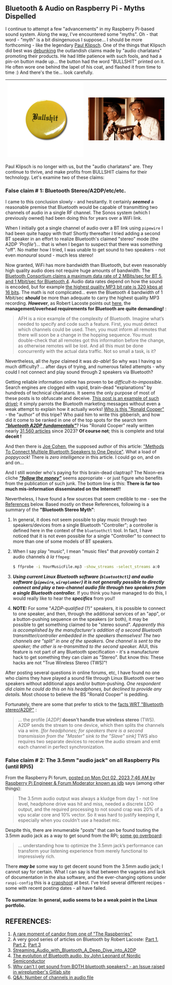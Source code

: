 ## Bluetooth & Audio on Raspberry Pi - Myths Dispelled



I continue to attempt a few "advancements" in my Raspberry Pi-based sound system. Along the way, I've encountered some "myths".  Oh - that word - "myth" is a bit disingenuous I suppose... I should be more forthcoming - like the legendary [Paul Klipsch](https://en.wikipedia.org/wiki/Paul_Wilbur_Klipsch). One of the things that Klipsch did best was [debunking](https://en.wikipedia.org/wiki/Paul_Wilbur_Klipsch#Eccentricities) the outlandish claims made by "audio charlatans" promoting their products. He had little patience with such fools, and had a pin-on button made up... the button had the word "BULLSHIT" printed on it. He often wore one behind the lapel of his coat, and flashed it from time to time :)  And there's the tie... look carefully. 

| ![bs button](pix/BS_Button.jpg) | ![bs tie](pix/BS-PWK-Bullshit-Tie.jpg) |
| ------------------------------------------------------------ | ------------------------------------------------------------ |

Paul Klipsch is no longer with us, but the "audio charlatans" are. They continue to thrive, and make profits from BULLSHIT claims for their technology. Let's examine two of these claims: 

### False claim # 1: Bluetooth Stereo/A2DP/etc/etc.

I came to this conclusion slowly - and hesitantly. It certainly ***seemed*** a reasonable premise that Bluetooth would be capable of transmitting two channels of audio in a single RF channel. The Sonos system (which I previously owned) had been doing this for years over a WiFi link. 

When I initially got a single channel of audio over a BT link using `pipewire` I had been quite happy with that!  Shortly thereafter I tried adding a second BT speaker in an effort to realize Bluetooth's claimed "stereo" mode (the A2DP *'Profile'*)... that is when I began to suspect that there was something "off". No matter how I tried, I was unable to get sound to two speakers - not even *monaural* sound - much less stereo! 

Now granted, WiFi has more bandwidth than Bluetooth, but even reasonably high quality audio does not require huge amounts of bandwidth. The [Bluetooth Consortium claims a maximum data rate of 2 MBits/sec for BT 5, and 1 Mbit/sec for Bluetooth 4](https://www.bluetooth.com/blog/exploring-bluetooth-5-how-fast-can-it-be/).  Audio data rates depend on how the sound is encoded, but for example [the highest quality MP3 bit rate is 320 kbps at 16 bits](https://primesound.org/audio-bitrate/). The math is not complicated... even the Bluetooth 4 bandwidth of 1 Mbit/sec ***should*** be more than adequate to carry the highest quality MP3 recording. ***However***, as Robert Lacoste points out [here](https://circuitcellar.com/research-design-hub/basics-of-design/no-blues-with-bluetooth-part-2/), the **management/overhead requirements for Bluetooth are quite demanding!** : 

>  AFH is a nice example of the complexity of Bluetooth. Imagine what’s  needed to specify and code such a feature. First, you must detect which  channels could be used. Then, you must inform all remotes that there  will soon be a change in the hopping sequence. You must double-check  that all remotes got this information before the change, as otherwise  remotes will be lost. And all this must be done concurrently with the  actual data traffic. Not so small a task, is it?

Nevertheless, all the *hype* claimed it was *do-able*! So why was I having so much difficulty? ... after days of trying, and numerous failed attempts - why could I not connect and play sound through 2 speakers via Bluetooth? 

Getting reliable information online has proven to be *difficult-to-impossible*. Search engines are clogged with vapid, brain-dead "explanations" by hundreds of technical charlatans. It seems the only purpose of most of these posts is to obfuscate and deceive. [This post is an example of such drivel](https://easytechsolver.com/what-is-the-use-of-a2dp/); it simply parrots the Bluetooth marketing messages without even a weak attempt to explain how it actually works! [Who is this "Ronald Cooper"](https://duckduckgo.com/?t=ffab&q=ronald+cooper+technical+author&ia=web) - the "author" of this tripe? Who paid him to write this gibberish, and how did it come to be ranked in one of the top spots for the search term [***"bluetooth A2DP fundamentals"***](https://duckduckgo.com/?q=bluetooth+A2DP+fundamentals&t=ffab&ia=web)?  Has "Ronald Cooper" really written nearly [31,560 articles](https://easytechsolver.com/page/3156/) since 2023? **Of course not**; this is complete and total **deceit !** 

And then there is [Joe Cohen](https://duckduckgo.com/?t=ffab&q=Joe+Cohen+technical+author&ia=web), the supposed author of this article: ["Methods To Connect Multiple Bluetooth Speakers to One Device"](https://computercity.com/smart-devices/smart-speakers/connect-multiple-bluetooth-speakers-to-one-device). What a load of *poppycock*! There is *zero intelligence* in this article. I could go on, and on and on...

And I still wonder who's paying for this brain-dead claptrap? The Nixon-era cliche [***"follow the money"***](https://idioms.thefreedictionary.com/follow+the+money) seems appropriate - or just figure who benefits from the publication of such junk. The bottom line is this: **There is far too much mis-information disseminated on the Internet!!** 

Nevertheless, I have found a few sources that seem credible to me - see the [References](#references) below. Based mostly on these References, following is a summary of the **"Bluetooth Stereo Myth"**: 

1. In general, it does not seem possible to play music through two speakers/devices from a single Bluetooth "Controller"; a controller is defined here in the context of the `bluetoothctl` tool. In fact, I have noticed that it is not even possible for a single "Controller" to connect to more than one of some models of BT speakers. 

2. When I say play "music", I mean "music files" that *provably* contain 2 audio channels *à la* `ffmpeg`: 

      ```bash
      $ ffprobe -i YourMusicFile.mp3 -show_streams -select_streams a:0
      ```

3. ***Using current Linux Bluetooth software (`bluetoothctl`) and audio software (`pipewire`, `wireplumber`) it is not generally possible to directly connect and play a two-channel audio file through two speakers from a single Bluetooth controller.*** If you think you have managed to do this, I would really like to hear the ***specifics*** from you!! 

4. **NOTE:** For some "*A2DP-qualified* (?)" speakers, it is possible to connect to one speaker, and then, through the additional services of an "app", or a button-pushing sequence on the speakers (or both), it may be possible to get something claimed to be "stereo sound". *Apparently this is accomplished by the manufacturer's addition of a second Bluetooth transmitter/controller embedded in the speakers themselves! The two channels are "split" in one of the speakers. One channel is sent to the speaker; the other is re-transmitted to the second speaker.* AIUI, this feature is not part of any Bluetooth specification - it's a manufacturer hack to get something they can claim as "Stereo". But know this: These hacks are not "True Wireless Stereo (TWS)"!

After posting several questions in online forums, etc, I have found no one who claims they have played a sound file through Linux Bluetooth over two speakers without additional apps and/or button-pushing. *One respondent did claim he could do this on his headphones, but declined to provide any details.* Most choose to believe the BS "Ronald Cooper" is peddling. 

Fortunately, there are some that prefer to stick to the [facts WRT "Bluetooth stereo/A2DP"](https://blog.nordicsemi.com/getconnected/the-evolution-of-bluetooth-audio) : 

>  ... the profile *[A2DP]* **doesn’t handle true wireless stereo** (TWS). A2DP sends the stream to one device, which then splits the channels via a wire. *[for headphones; for speakers there is a second transmission from the "Master" sink to the "Slave" sink]* TWS also requires two separate devices to receive the audio stream and emit each channel in perfect synchronization. 


### False claim # 2: The 3.5mm "audio jack" on all Raspberry Pis (until RPi5)

From the Raspberry Pi forum, [posted on Mon Oct 02, 2023 7:46 AM by Raspberry Pi Engineer & Forum Moderator known as jdb](https://forums.raspberrypi.com/viewtopic.php?p=2140444&sid=e6163f092397819aecb25153cfdb58ce#p2140444) says (among other things): 

>  The 3.5mm audio output was always a kludge from day 1 - not line level,  headphone drive was hit and miss, needed a discrete LDO output, and the  required processing to not sound crap was 20% of a vpu scalar core and  10% vector. So it was hard to justify keeping it, especially when you  couldn't use a headset mic.

Despite this, there are innumerable "posts" that can be found touting the 3.5mm audio jack as a way to get sound from the RPi; [some go overboard](https://minipctech.com/analog-sound-on-raspberry-pi): 

>  ... understanding how to optimize the 3.5mm jack’s performance can transform your listening experience from merely functional to impressively rich. 

There ***may be*** some way to get decent sound from the 3.5mm audio jack; I cannot say for certain. What I can say is that between the vagaries and lack of documentation in the alsa software, and the ever-changing options under `raspi-config` this is a [crapshoot](https://idioms.thefreedictionary.com/crapshoot) at best. I've tried several different recipes - some with recent posting dates - all have failed. 

#### To summarize: In general, audio seems to be a weak point in the Linux portfolio.



## REFERENCES: 

1.  [A rare moment of candor from one of "The Raspberries"](https://forums.raspberrypi.com/viewtopic.php?p=2140444&sid=e6163f092397819aecb25153cfdb58ce#p2140444) 
2.  A very good series of articles on Bluetooth by Robert Lacoste: [Part 1](https://circuitcellar.com/cc-blog/no-blues-with-bluetooth/), [Part 2](https://circuitcellar.com/research-design-hub/basics-of-design/no-blues-with-bluetooth-part-2/), [Part 3](https://circuitcellar.com/research-design-hub/basics-of-design/no-blues-with-bluetooth-part-3/) 
3.  [Streaming_Audio_with_Bluetooth_A_Deep_Dive_into_A2DP](https://www.researchgate.net/publication/390246620_Streaming_Audio_with_Bluetooth_A_Deep_Dive_into_A2DP_and_LE_Audio) 
4.  [The evolution of Bluetooth audio, by John Leonard of Nordic Semiconductor](https://blog.nordicsemi.com/getconnected/the-evolution-of-bluetooth-audio) 
5.  [Why can't I get sound from BOTH bluetooth speakers? - an Issue raised in wireplumber's Gitlab site](https://gitlab.freedesktop.org/pipewire/wireplumber/-/issues/798) 
6.  [Q&A: Number of channels in audio file](https://stackoverflow.com/a/47905308/22595851) 

